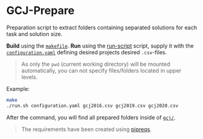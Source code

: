 # GCJ-Prepare

Preparation script to extract folders containing separated solutions for each task and solution size.

**Build** using the [`makefile`](makefile).
**Run** using the [run-script](run.sh) script, supply it with the [`configuration.yaml`](configuration.yaml) defining 
desired projects desired `.csv`-files.

> As only the `pwd` (current working directory) will be mounted automatically, 
you can not specify files/folders located in upper levels.

Example:

```bash
make
./run.sh configuration.yaml gcj2016.csv gcj2019.csv gcj2020.csv 
```

After the command, you will find all prepared folders inside of [`gcj/`](gcj).

> The requirements have been created using [pipreqs](https://pypi.org/project/pipreqs/).